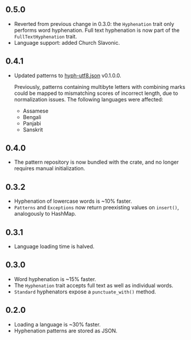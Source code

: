 ## 0.5.0
- Reverted from previous change in 0.3.0: the `Hyphenation` trait only performs word hyphenation. Full text hyphenation is now part of the `FullTextHyphenation` trait.
- Language support: added Church Slavonic.

## 0.4.1
- Updated patterns to [hyph-utf8.json](https://github.com/ndr-qef/hyph-utf8.json) v0.1.0.0.

  Previously, patterns containing multibyte letters with combining marks could be mapped to mismatching scores of incorrect length, due to normalization issues. The following languages were affected:
  - Assamese
  - Bengali
  - Panjabi
  - Sanskrit


## 0.4.0
- The pattern repository is now bundled with the crate, and no longer requires manual initialization.


## 0.3.2
- Hyphenation of lowercase words is ~10% faster.
- `Patterns` and `Exceptions` now return preexisting values on `insert()`, analogously to HashMap.


## 0.3.1
- Language loading time is halved.


## 0.3.0
- Word hyphenation is ~15% faster.
- The `Hyphenation` trait accepts full text as well as individual words.
- `Standard` hyphenators expose a `punctuate_with()` method.


## 0.2.0
- Loading a language is ~30% faster.
- Hyphenation patterns are stored as JSON.
